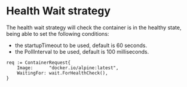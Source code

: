 # Health Wait strategy

The health wait strategy will check the container is in the healthy state, being able to set the following conditions:

- the startupTimeout to be used, default is 60 seconds.
- the PollInterval to be used, default is 100 milliseconds.

```golang
req := ContainerRequest{
	Image:      "docker.io/alpine:latest",
	WaitingFor: wait.ForHealthCheck(),
}
```

